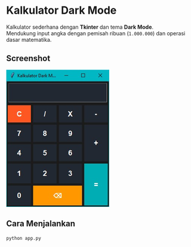 # Kalkulator Dark Mode

Kalkulator sederhana dengan **Tkinter** dan tema **Dark Mode**.  
Mendukung input angka dengan pemisah ribuan (`1.000.000`) dan operasi dasar matematika.

## Screenshot
![Tampilan Kalkulator](screenshot.jpg)

## Cara Menjalankan
```bash
python app.py

